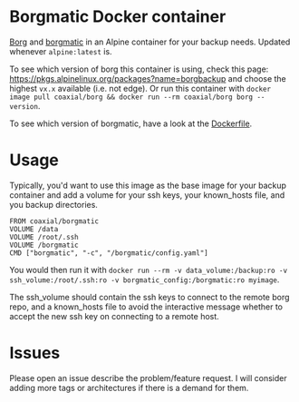 # Borgmatic Docker container

[Borg](https://borgbackup.readthedocs.io/) and [borgmatic](https://torsion.org/borgmatic/) in an Alpine container for your backup needs. Updated whenever `alpine:latest`  is.

To see which version of borg this container is using, check this page: https://pkgs.alpinelinux.org/packages?name=borgbackup and choose the highest `vx.x` available (i.e. not edge). Or run this container with `docker image pull coaxial/borg && docker run --rm coaxial/borg borg --version`.

To see which version of borgmatic, have a look at the [Dockerfile](https://github.com/coaxial/docker-borgmatic-container/blob/master/Dockerfile#L2).

# Usage

Typically, you'd want to use this image as the base image for your backup container and add a volume for your ssh keys, your known_hosts file, and you backup directories.

```
FROM coaxial/borgmatic
VOLUME /data
VOLUME /root/.ssh
VOLUME /borgmatic
CMD ["borgmatic", "-c", "/borgmatic/config.yaml"]
```

You would then run it with `docker run --rm -v data_volume:/backup:ro -v ssh_volume:/root/.ssh:ro -v borgmatic_config:/borgmatic:ro myimage`.

The ssh_volume should contain the ssh keys to connect to the remote borg repo, and a known_hosts file to avoid the interactive message whether to accept the new ssh key on connecting to a remote host.

# Issues

Please open an issue describe the problem/feature request. I will consider adding more tags or architectures if there is a demand for them.
